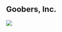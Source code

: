 ## Goobers, Inc.

[
  ![](https://user-images.githubusercontent.com/54026315/208303966-c17f5c57-824b-434f-834a-22700d0df114.png)
](https://cdn.discordapp.com/attachments/1042849175592767520/1054043456474992751/Top_5_Gatos.mp4)
